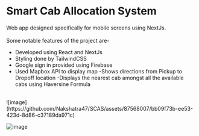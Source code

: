 # Smart Cab Allocation System
Web app designed specifically for mobile screens using NextJs.<br/><br/>
Some notable features of the project are-
- Developed using React and NextJs
- Styling done by TailwindCSS
- Google sign in provided using Firebase
- Used Mapbox API to display map
-Shows directions from Pickup to Dropoff location
-Displays the nearest cab amongst all the available cabs using Haversine Formula

<br/>
![image](https://github.com/Nakshatra47/SCAS/assets/87568007/bb09f73b-ee53-423d-8d86-c37189da971c)




![image](https://github.com/Nakshatra47/SCAS/assets/87568007/72412fd1-df5f-4aa5-ac55-c544a0e15ce9)



